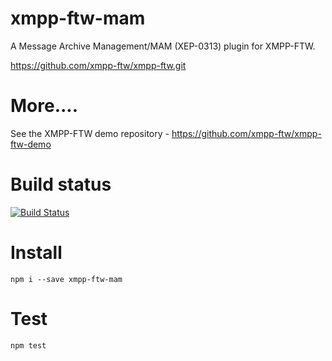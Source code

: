 xmpp-ftw-mam
=================

A Message Archive Management/MAM (XEP-0313) plugin for XMPP-FTW.

https://github.com/xmpp-ftw/xmpp-ftw.git

# More....

See the XMPP-FTW demo repository - https://github.com/xmpp-ftw/xmpp-ftw-demo

# Build status

[![Build Status](https://secure.travis-ci.org/xmpp-ftw/xmpp-ftw-mam.png)](http://travis-ci.org/xmpp-ftw/xmpp-ftw-mam)

# Install

```
npm i --save xmpp-ftw-mam
```

# Test

```
npm test
```

